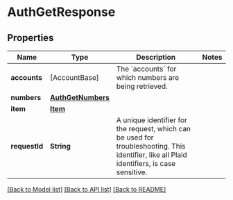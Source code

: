 # AuthGetResponse

## Properties
Name | Type | Description | Notes
------------ | ------------- | ------------- | -------------
**accounts** | [AccountBase] | The &#x60;accounts&#x60; for which numbers are being retrieved. | 
**numbers** | [**AuthGetNumbers**](AuthGetNumbers.md) |  | 
**item** | [**Item**](Item.md) |  | 
**requestId** | **String** | A unique identifier for the request, which can be used for troubleshooting. This identifier, like all Plaid identifiers, is case sensitive. | 

[[Back to Model list]](../README.md#documentation-for-models) [[Back to API list]](../README.md#documentation-for-api-endpoints) [[Back to README]](../README.md)


